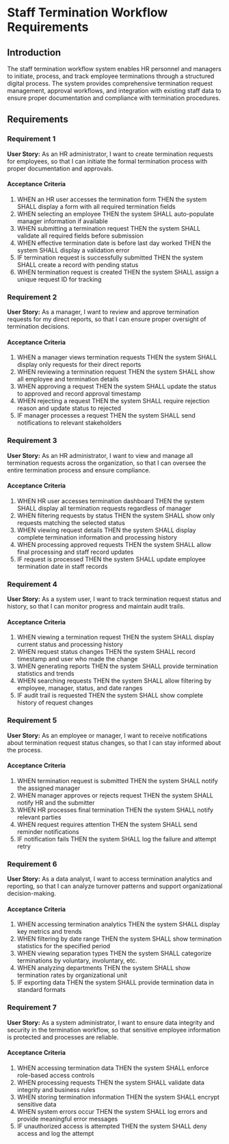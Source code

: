 # Staff Termination Workflow Requirements

## Introduction

The staff termination workflow system enables HR personnel and managers to initiate, process, and track employee terminations through a structured digital process. The system provides comprehensive termination request management, approval workflows, and integration with existing staff data to ensure proper documentation and compliance with termination procedures.

## Requirements

### Requirement 1

**User Story:** As an HR administrator, I want to create termination requests for employees, so that I can initiate the formal termination process with proper documentation and approvals.

#### Acceptance Criteria

1. WHEN an HR user accesses the termination form THEN the system SHALL display a form with all required termination fields
2. WHEN selecting an employee THEN the system SHALL auto-populate manager information if available
3. WHEN submitting a termination request THEN the system SHALL validate all required fields before submission
4. WHEN effective termination date is before last day worked THEN the system SHALL display a validation error
5. IF termination request is successfully submitted THEN the system SHALL create a record with pending status
6. WHEN termination request is created THEN the system SHALL assign a unique request ID for tracking

### Requirement 2

**User Story:** As a manager, I want to review and approve termination requests for my direct reports, so that I can ensure proper oversight of termination decisions.

#### Acceptance Criteria

1. WHEN a manager views termination requests THEN the system SHALL display only requests for their direct reports
2. WHEN reviewing a termination request THEN the system SHALL show all employee and termination details
3. WHEN approving a request THEN the system SHALL update the status to approved and record approval timestamp
4. WHEN rejecting a request THEN the system SHALL require rejection reason and update status to rejected
5. IF manager processes a request THEN the system SHALL send notifications to relevant stakeholders

### Requirement 3

**User Story:** As an HR administrator, I want to view and manage all termination requests across the organization, so that I can oversee the entire termination process and ensure compliance.

#### Acceptance Criteria

1. WHEN HR user accesses termination dashboard THEN the system SHALL display all termination requests regardless of manager
2. WHEN filtering requests by status THEN the system SHALL show only requests matching the selected status
3. WHEN viewing request details THEN the system SHALL display complete termination information and processing history
4. WHEN processing approved requests THEN the system SHALL allow final processing and staff record updates
5. IF request is processed THEN the system SHALL update employee termination date in staff records

### Requirement 4

**User Story:** As a system user, I want to track termination request status and history, so that I can monitor progress and maintain audit trails.

#### Acceptance Criteria

1. WHEN viewing a termination request THEN the system SHALL display current status and processing history
2. WHEN request status changes THEN the system SHALL record timestamp and user who made the change
3. WHEN generating reports THEN the system SHALL provide termination statistics and trends
4. WHEN searching requests THEN the system SHALL allow filtering by employee, manager, status, and date ranges
5. IF audit trail is requested THEN the system SHALL show complete history of request changes

### Requirement 5

**User Story:** As an employee or manager, I want to receive notifications about termination request status changes, so that I can stay informed about the process.

#### Acceptance Criteria

1. WHEN termination request is submitted THEN the system SHALL notify the assigned manager
2. WHEN manager approves or rejects request THEN the system SHALL notify HR and the submitter
3. WHEN HR processes final termination THEN the system SHALL notify relevant parties
4. WHEN request requires attention THEN the system SHALL send reminder notifications
5. IF notification fails THEN the system SHALL log the failure and attempt retry

### Requirement 6

**User Story:** As a data analyst, I want to access termination analytics and reporting, so that I can analyze turnover patterns and support organizational decision-making.

#### Acceptance Criteria

1. WHEN accessing termination analytics THEN the system SHALL display key metrics and trends
2. WHEN filtering by date range THEN the system SHALL show termination statistics for the specified period
3. WHEN viewing separation types THEN the system SHALL categorize terminations by voluntary, involuntary, etc.
4. WHEN analyzing departments THEN the system SHALL show termination rates by organizational unit
5. IF exporting data THEN the system SHALL provide termination data in standard formats

### Requirement 7

**User Story:** As a system administrator, I want to ensure data integrity and security in the termination workflow, so that sensitive employee information is protected and processes are reliable.

#### Acceptance Criteria

1. WHEN accessing termination data THEN the system SHALL enforce role-based access controls
2. WHEN processing requests THEN the system SHALL validate data integrity and business rules
3. WHEN storing termination information THEN the system SHALL encrypt sensitive data
4. WHEN system errors occur THEN the system SHALL log errors and provide meaningful error messages
5. IF unauthorized access is attempted THEN the system SHALL deny access and log the attempt